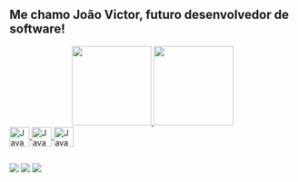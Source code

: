 ## Me chamo João Victor, futuro desenvolvedor de software! ##

<div align="center">
  <a href=https://github.com/JoaoVictorRossi>
  <img height="140em" src="https://github-readme-stats.vercel.app/api?username=JoaoVictorRossi&show_icons=true&theme=tokyonight&include_all_commits=true&count_private=true"/>
  <img height="140em" src="https://github-readme-stats.vercel.app/api/top-langs/?username=JoaoVictorRossi&layout=compact&langs_count=7&theme=tokyonight"/>
</div>
  
<div>
  <img align="center" alt="Java" height="35" width="35" src="https://cdn.jsdelivr.net/gh/devicons/devicon/icons/java/java-original.svg">
  <img align="center" alt="Java" height="35" width="35" src="https://cdn.jsdelivr.net/gh/devicons/devicon/icons/spring/spring-original.svg">   
  <img align="center" alt="Java" height="35" width="35" src="https://cdn.jsdelivr.net/gh/devicons/devicon/icons/git/git-plain.svg">
</div>  
  
##
  
<div> 
  <a href="https://www.instagram.com/r.ossi4/" target="_blank"><img src="https://img.shields.io/badge/-Instagram-%23E4405F?style=for-the-badge&logo=instagram&logoColor=white" target="_blank"></a>
  <a href = "mailto:jvrossi204@gmail.com"><img src="https://img.shields.io/badge/-Gmail-%23333?style=for-the-badge&logo=gmail&logoColor=white" target="_blank"></a>
  <a href="https://www.linkedin.com/in/joaovictorossi/" target="_blank"><img src="https://img.shields.io/badge/-LinkedIn-%230077B5?style=for-the-badge&logo=linkedin&logoColor=white" target="_blank"></a>
</div>
